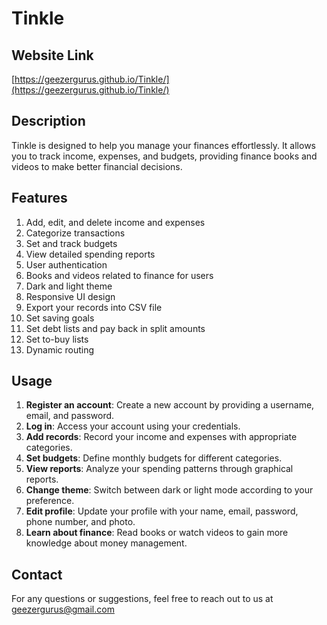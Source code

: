 # Tinkle

## Website Link
[https://geezergurus.github.io/Tinkle/](https://geezergurus.github.io/Tinkle/)

## Description
Tinkle is designed to help you manage your finances effortlessly. It allows you to track income, expenses, and budgets, providing finance books and videos to make better financial decisions.

## Features
1. Add, edit, and delete income and expenses
2. Categorize transactions
3. Set and track budgets
4. View detailed spending reports
5. User authentication
6. Books and videos related to finance for users
7. Dark and light theme
8. Responsive UI design
9. Export your records into CSV file
10. Set saving goals
11. Set debt lists and pay back in split amounts
12. Set to-buy lists
13. Dynamic routing

## Usage
1. **Register an account**: Create a new account by providing a username, email, and password.
2. **Log in**: Access your account using your credentials.
3. **Add records**: Record your income and expenses with appropriate categories.
4. **Set budgets**: Define monthly budgets for different categories.
5. **View reports**: Analyze your spending patterns through graphical reports.
6. **Change theme**: Switch between dark or light mode according to your preference.
7. **Edit profile**: Update your profile with your name, email, password, phone number, and photo.
8. **Learn about finance**: Read books or watch videos to gain more knowledge about money management.

## Contact
For any questions or suggestions, feel free to reach out to us at [geezergurus@gmail.com](mailto:geezergurus@gmail.com)